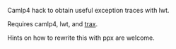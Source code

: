 Camlp4 hack to obtain useful exception traces with lwt.

Requires camlp4, lwt, and [trax](https://github.com/mjambon/trax).

Hints on how to rewrite this with ppx are welcome.
